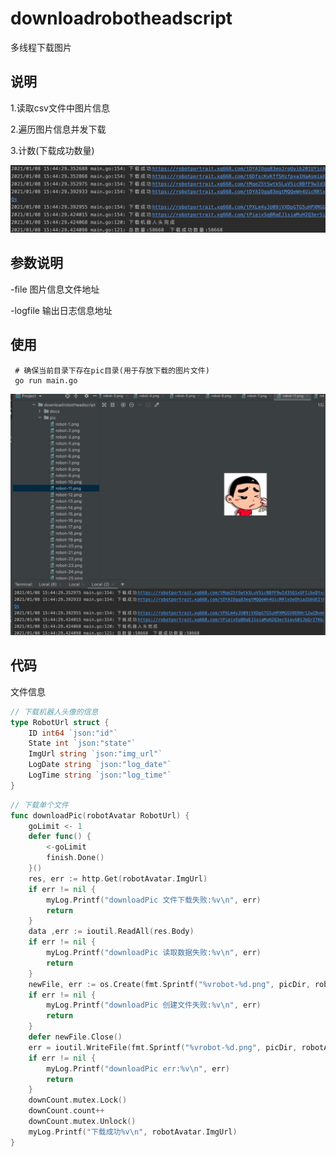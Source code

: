 

# downloadrobotheadscript

多线程下载图片

## 说明

1.读取csv文件中图片信息

2.遍历图片信息并发下载

3.计数(下载成功数量)

![image-20210108164506613](./resources/image-20210108164506613.png)

## 参数说明

-file  图片信息文件地址

-logfile 输出日志信息地址

## 使用

```
 # 确保当前目录下存在pic目录(用于存放下载的图片文件)
 go run main.go  
```

![image-20210108164506613](./resources/result.png)



## 代码

文件信息

```go
// 下载机器人头像的信息
type RobotUrl struct {
	ID int64 `json:"id"`
	State int `json:"state"`
	ImgUrl string `json:"img_url"`
	LogDate string `json:"log_date"`
	LogTime string `json:"log_time"`
}
```



```go
// 下载单个文件
func downloadPic(robotAvatar RobotUrl) {
	goLimit <- 1
	defer func() {
		<-goLimit
		finish.Done()
	}()
	res, err := http.Get(robotAvatar.ImgUrl)
	if err != nil {
		myLog.Printf("downloadPic 文件下载失败:%v\n", err)
		return
	}
	data ,err := ioutil.ReadAll(res.Body)
	if err != nil {
		myLog.Printf("downloadPic 读取数据失败:%v\n", err)
		return
	}
	newFile, err := os.Create(fmt.Sprintf("%vrobot-%d.png", picDir, robotAvatar.ID))
	if err != nil {
		myLog.Printf("downloadPic 创建文件失败:%v\n", err)
		return
	}
	defer newFile.Close()
	err = ioutil.WriteFile(fmt.Sprintf("%vrobot-%d.png", picDir, robotAvatar.ID), data, 0644)
	if err != nil {
		myLog.Printf("downloadPic err:%v\n", err)
		return
	}
	downCount.mutex.Lock()
	downCount.count++
	downCount.mutex.Unlock()
	myLog.Printf("下载成功%v\n", robotAvatar.ImgUrl)
}

```

